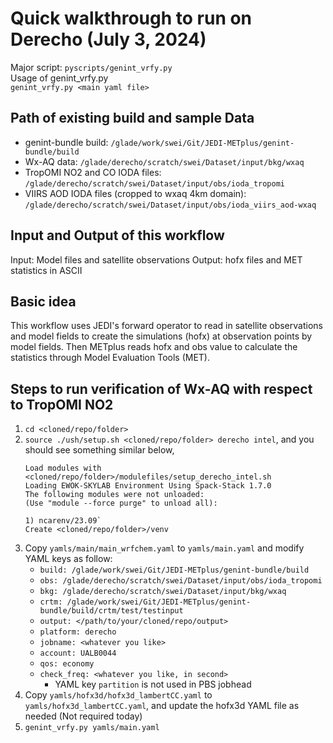 # Quick walkthrough to run on Derecho (July 3, 2024)
Major script: `pyscripts/genint_vrfy.py` \
Usage of genint_vrfy.py \
`genint_vrfy.py <main yaml file>`

## Path of existing build and sample Data
* genint-bundle build: `/glade/work/swei/Git/JEDI-METplus/genint-bundle/build`
* Wx-AQ data: `/glade/derecho/scratch/swei/Dataset/input/bkg/wxaq`
* TropOMI NO2 and CO IODA files: `/glade/derecho/scratch/swei/Dataset/input/obs/ioda_tropomi`
* VIIRS AOD IODA files (cropped to wxaq 4km domain): `/glade/derecho/scratch/swei/Dataset/input/obs/ioda_viirs_aod-wxaq`

## Input and Output of this workflow
Input: Model files and satellite observations
Output: hofx files and MET statistics in ASCII

## Basic idea
This workflow uses JEDI's forward operator to read in satellite observations and model fields to create the simulations (hofx) at observation points by model fields.
Then METplus reads hofx and obs value to calculate the statistics through Model Evaluation Tools (MET).

## Steps to run verification of Wx-AQ with respect to TropOMI NO2
1. `cd <cloned/repo/folder>`
2. `source ./ush/setup.sh <cloned/repo/folder> derecho intel`, and you should see something similar below, 
   ```
   Load modules with <cloned/repo/folder>/modulefiles/setup_derecho_intel.sh
   Loading EWOK-SKYLAB Environment Using Spack-Stack 1.7.0
   The following modules were not unloaded:
   (Use "module --force purge" to unload all):

   1) ncarenv/23.09`
   Create <cloned/repo/folder>/venv
   ```
3. Copy `yamls/main/main_wrfchem.yaml` to `yamls/main.yaml` and modify YAML keys as follow:
   * `build: /glade/work/swei/Git/JEDI-METplus/genint-bundle/build`
   * `obs: /glade/derecho/scratch/swei/Dataset/input/obs/ioda_tropomi`
   * `bkg: /glade/derecho/scratch/swei/Dataset/input/bkg/wxaq`
   * `crtm: /glade/work/swei/Git/JEDI-METplus/genint-bundle/build/crtm/test/testinput`
   * `output: </path/to/your/cloned/repo/output>`
   * `platform: derecho`
   * `jobname: <whatever you like>`
   * `account: UALB0044`
   * `qos: economy`
   * `check_freq: <whatever you like, in second>`
     * YAML key `partition` is not used in PBS jobhead
4. Copy `yamls/hofx3d/hofx3d_lambertCC.yaml` to `yamls/hofx3d_lambertCC.yaml`, and update the hofx3d YAML file as needed (Not required today)
5. `genint_vrfy.py yamls/main.yaml`
